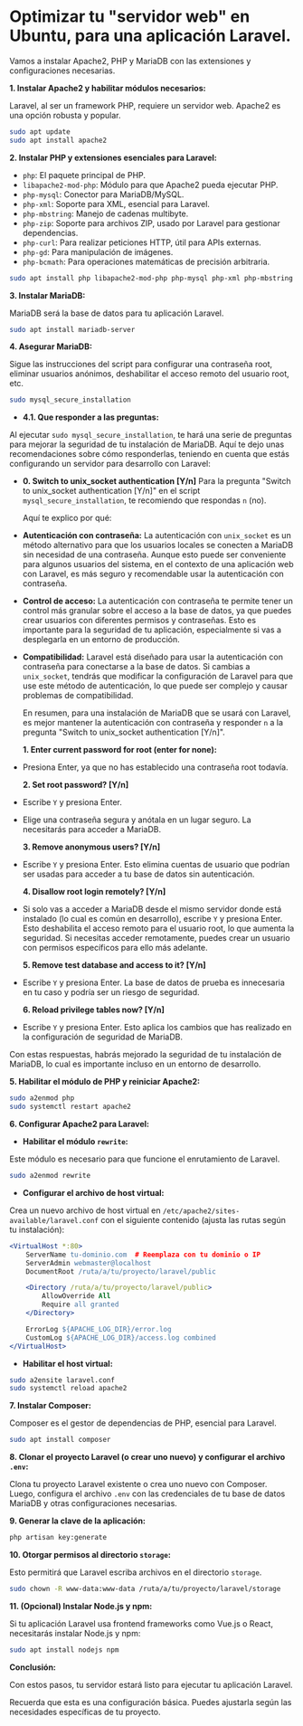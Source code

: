 # Optimizar tu "servidor web" en Ubuntu, para una aplicación Laravel.

Vamos a instalar Apache2, PHP y MariaDB con las extensiones y configuraciones necesarias.

**1. Instalar Apache2 y habilitar módulos necesarios:**

Laravel, al ser un framework PHP, requiere un servidor web. Apache2 es una opción robusta y popular.

```bash
sudo apt update
sudo apt install apache2
```

**2. Instalar PHP y extensiones esenciales para Laravel:**

* `php`:  El paquete principal de PHP.
* `libapache2-mod-php`:  Módulo para que Apache2 pueda ejecutar PHP.
* `php-mysql`:  Conector para MariaDB/MySQL.
* `php-xml`:  Soporte para XML, esencial para Laravel.
* `php-mbstring`:  Manejo de cadenas multibyte.
* `php-zip`:  Soporte para archivos ZIP, usado por Laravel para gestionar dependencias.
* `php-curl`:  Para realizar peticiones HTTP, útil para APIs externas.
* `php-gd`:  Para manipulación de imágenes.
* `php-bcmath`:  Para operaciones matemáticas de precisión arbitraria.

```bash
sudo apt install php libapache2-mod-php php-mysql php-xml php-mbstring php-zip php-curl php-gd php-bcmath
```

**3. Instalar MariaDB:**

MariaDB será la base de datos para tu aplicación Laravel.

```bash
sudo apt install mariadb-server
```

**4. Asegurar MariaDB:**

Sigue las instrucciones del script para configurar una contraseña root, eliminar usuarios anónimos, deshabilitar el acceso remoto del usuario root, etc.

```bash
sudo mysql_secure_installation
```

* **4.1. Que responder a las preguntas:**

Al ejecutar `sudo mysql_secure_installation`, te hará una serie de preguntas para mejorar la seguridad de tu instalación de MariaDB. Aquí te dejo unas recomendaciones sobre cómo responderlas, teniendo en cuenta que estás configurando un servidor para desarrollo con Laravel:

  * **0. Switch to unix_socket authentication [Y/n]**
    Para la pregunta "Switch to unix_socket authentication [Y/n]" en el script `mysql_secure_installation`, te recomiendo que respondas `n` (no).

    Aquí te explico por qué:

  * **Autenticación con contraseña:**  La autenticación con `unix_socket` es un método alternativo para que los usuarios locales se conecten a MariaDB sin necesidad de una contraseña.  Aunque esto puede ser conveniente para algunos usuarios del sistema,  en el contexto de una aplicación web con Laravel, es más seguro y recomendable usar la autenticación con contraseña.
  * **Control de acceso:**  La autenticación con contraseña te permite tener un control más granular sobre el acceso a la base de datos, ya que puedes crear usuarios con diferentes permisos y contraseñas.  Esto es importante para la seguridad de tu aplicación, especialmente si vas a desplegarla en un entorno de producción.
  * **Compatibilidad:**  Laravel está diseñado para usar la autenticación con contraseña para conectarse a la base de datos.  Si cambias a `unix_socket`,  tendrás que modificar la configuración de Laravel para que use este método de autenticación, lo que puede ser complejo y causar problemas de compatibilidad.

    En resumen, para una instalación de MariaDB que se usará con Laravel, es mejor mantener la autenticación con contraseña y responder `n` a la pregunta "Switch to unix_socket authentication [Y/n]".

    **1.  Enter current password for root (enter for none):** 

  * Presiona Enter, ya que no has establecido una contraseña root todavía.

    **2.  Set root password? [Y/n]** 

  * Escribe `Y` y presiona Enter. 
  * Elige una contraseña segura y anótala en un lugar seguro.  La necesitarás para acceder a MariaDB.

    **3.  Remove anonymous users? [Y/n]** 

  * Escribe `Y` y presiona Enter. Esto elimina cuentas de usuario que podrían ser usadas para acceder a tu base de datos sin autenticación.

    **4.  Disallow root login remotely? [Y/n]** 

  * Si solo vas a acceder a MariaDB desde el mismo servidor donde está instalado (lo cual es común en desarrollo), escribe `Y` y presiona Enter.  Esto deshabilita el acceso remoto para el usuario root, lo que aumenta la seguridad.  Si necesitas acceder remotamente, puedes crear un usuario con permisos específicos para ello más adelante.

    **5.  Remove test database and access to it? [Y/n]** 

  * Escribe `Y` y presiona Enter.  La base de datos de prueba es innecesaria en tu caso y podría ser un riesgo de seguridad.

    **6.  Reload privilege tables now? [Y/n]** 

  * Escribe `Y` y presiona Enter. Esto aplica los cambios que has realizado en la configuración de seguridad de MariaDB.


Con estas respuestas, habrás mejorado la seguridad de tu instalación de MariaDB, lo cual es importante incluso en un entorno de desarrollo.

**5. Habilitar el módulo de PHP y reiniciar Apache2:**

```bash
sudo a2enmod php
sudo systemctl restart apache2
```

**6. Configurar Apache2 para Laravel:**

* **Habilitar el módulo `rewrite`:**

Este módulo es necesario para que funcione el enrutamiento de Laravel.

```bash
sudo a2enmod rewrite
```

* **Configurar el archivo de host virtual:**

Crea un nuevo archivo de host virtual en `/etc/apache2/sites-available/laravel.conf` con el siguiente contenido (ajusta las rutas según tu instalación):

```apache
<VirtualHost *:80>
    ServerName tu-dominio.com  # Reemplaza con tu dominio o IP
    ServerAdmin webmaster@localhost
    DocumentRoot /ruta/a/tu/proyecto/laravel/public

    <Directory /ruta/a/tu/proyecto/laravel/public>
        AllowOverride All
        Require all granted
    </Directory>

    ErrorLog ${APACHE_LOG_DIR}/error.log
    CustomLog ${APACHE_LOG_DIR}/access.log combined
</VirtualHost>
```

* **Habilitar el host virtual:**

```bash
sudo a2ensite laravel.conf
sudo systemctl reload apache2
```

**7. Instalar Composer:**

Composer es el gestor de dependencias de PHP, esencial para Laravel.

```bash
sudo apt install composer
```

**8. Clonar el proyecto Laravel (o crear uno nuevo) y configurar el archivo `.env`:**

Clona tu proyecto Laravel existente o crea uno nuevo con Composer.  Luego, configura el archivo `.env` con las credenciales de tu base de datos MariaDB y otras configuraciones necesarias.

**9. Generar la clave de la aplicación:**

```bash
php artisan key:generate
```

**10.  Otorgar permisos al directorio `storage`:**

Esto permitirá que Laravel escriba archivos en el directorio `storage`.

```bash
sudo chown -R www-data:www-data /ruta/a/tu/proyecto/laravel/storage
```

**11. (Opcional) Instalar Node.js y npm:**

Si tu aplicación Laravel usa frontend frameworks como Vue.js o React, necesitarás instalar Node.js y npm:

```bash
sudo apt install nodejs npm
```

**Conclusión:**

Con estos pasos, tu servidor estará listo para ejecutar tu aplicación Laravel. 

Recuerda que esta es una configuración básica. Puedes ajustarla según las necesidades específicas de tu proyecto.
